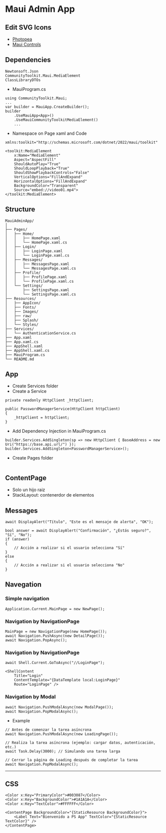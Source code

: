 ﻿# Maui Admin App

## Edit SVG Icons
* [Photopea](https://www.photopea.com/)
* [Maui Controls](https://learn.microsoft.com/en-us/dotnet/maui/user-interface/controls/?view=net-maui-8.0)

## Dependencies
```
Newtonsoft.Json
CommunityToolkit.Maui.MediaElement
ClassLibraryDTOs
```

* MauiProgram.cs
```
using CommunityToolkit.Maui;
...
var builder = MauiApp.CreateBuilder();
builder
    .UseMauiApp<App>()
    .UseMauiCommunityToolkitMediaElement()
    ...
```
* Namespace on Page xaml and Code
```
xmlns:toolkit="http://schemas.microsoft.com/dotnet/2022/maui/toolkit"

<toolkit:MediaElement
    x:Name="MediaElement"
    Aspect="AspectFill"
    ShouldAutoPlay="True"
    ShouldLoopPlayback="True"
    ShouldShowPlaybackControls="False"
    VerticalOptions="FillAndExpand"
    HorizontalOptions="FillAndExpand"
    BackgroundColor="Transparent"
    Source="embed://video01.mp4">
</toolkit:MediaElement>
```

## Structure
```
MauiAdminApp/
│
├── Pages/
│   ├── Home/
│   │   ├── HomePage.xaml
│   │   └── HomePage.xaml.cs
│   ├── Login/
│   │   ├── LoginPage.xaml
│   │   └── LoginPage.xaml.cs
│   ├── Messages/
│   │   ├── MessagesPage.xaml
│   │   └── MessagesPage.xaml.cs
│   ├── Profile/
│   │   ├── ProfilePage.xaml
│   │   └── ProfilePage.xaml.cs
│   └── Settings/
│       ├── SettingsPage.xaml
│       └── SettingsPage.xaml.cs
├── Resources/
│   ├── AppIcon/
│   ├── Fonts/
│   ├── Images/
│   ├── raw/
│   ├── Splash/
│   └── Styles/
├── Services/
│   └── AuthenticationService.cs
├── App.xaml
├── App.xaml.cs
├── AppShell.xaml
├── AppShell.xaml.cs
├── MauiProgram.cs
└── README.md
```

## App
* Create Services folder
* Create a Service
```
private readonly HttpClient _httpClient;

public PasswordManagerService(HttpClient httpClient)
{
    _httpClient = httpClient;
}
```
* Add Dependency Injection in MauiProgram.cs
```
builder.Services.AddSingleton(sp => new HttpClient { BaseAddress = new Uri("https://base.api.url/") });
builder.Services.AddSingleton<PasswordManagerService>();
```
* Create Pages folder
```
```

## ContentPage
* Solo un hijo raiz
* StackLayout: contenerdor de elementos

## Messages
```
await DisplayAlert("Título", "Este es el mensaje de alerta", "OK");

bool answer = await DisplayAlert("Confirmación", "¿Estás seguro?", "Sí", "No");
if (answer)
{
    // Acción a realizar si el usuario selecciona "Sí"
}
else
{
    // Acción a realizar si el usuario selecciona "No"
}
```

## Navegation
### Simple navigation
```
Application.Current.MainPage = new NewPage();
```

### Navigation by NavigationPage
```
MainPage = new NavigationPage(new HomePage());
await Navigation.PushAsync(new DetailPage());
await Navigation.PopAsync();
```

### Navigation by NavigationPage
```
await Shell.Current.GoToAsync("//LoginPage");

<ShellContent
    Title="Login"
    ContentTemplate="{DataTemplate local:LoginPage}"
    Route="LoginPage" />
```

### Navigation by Modal
```
await Navigation.PushModalAsync(new ModalPage());
await Navigation.PopModalAsync();
```
*  Example
```
// Antes de comenzar la tarea asíncrona
await Navigation.PushModalAsync(new LoadingPage());

// Realiza la tarea asíncrona (ejemplo: cargar datos, autenticación, etc.)
await Task.Delay(3000); // Simulando una tarea larga

// Cerrar la página de Loading después de completar la tarea
await Navigation.PopModalAsync();
```

<hr>

## CSS
```
<Color x:Key="PrimaryColor">#003087</Color>
<Color x:Key="BackgroundColor">#1A1A1A</Color>
<Color x:Key="TextColor">#FFFFFF</Color>
```
```
<ContentPage BackgroundColor="{StaticResource BackgroundColor}">
    <Label Text="Bienvenido a PS App" TextColor="{StaticResource TextColor}" />
</ContentPage>
```
